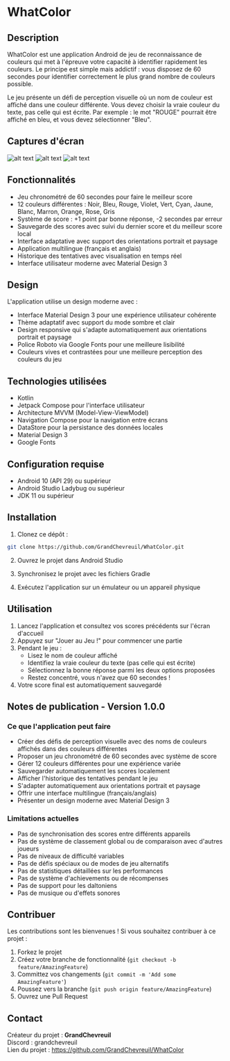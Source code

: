 # WhatColor
## Description
WhatColor est une application Android de jeu de reconnaissance de couleurs qui met à l'épreuve votre capacité à identifier rapidement les couleurs. Le principe est simple mais addictif : vous disposez de 60 secondes pour identifier correctement le plus grand nombre de couleurs possible.

Le jeu présente un défi de perception visuelle où un nom de couleur est affiché dans une couleur différente. Vous devez choisir la vraie couleur du texte, pas celle qui est écrite. Par exemple : le mot "ROUGE" pourrait être affiché en bleu, et vous devez sélectionner "Bleu".

## Captures d'écran
![alt text](image.png)
![alt text](image-1.png)
![alt text](image-2.png)

## Fonctionnalités
- Jeu chronométré de 60 secondes pour faire le meilleur score
- 12 couleurs différentes : Noir, Bleu, Rouge, Violet, Vert, Cyan, Jaune, Blanc, Marron, Orange, Rose, Gris
- Système de score : +1 point par bonne réponse, -2 secondes par erreur
- Sauvegarde des scores avec suivi du dernier score et du meilleur score local
- Interface adaptative avec support des orientations portrait et paysage
- Application multilingue (français et anglais)
- Historique des tentatives avec visualisation en temps réel
- Interface utilisateur moderne avec Material Design 3

## Design
L'application utilise un design moderne avec :
- Interface Material Design 3 pour une expérience utilisateur cohérente
- Thème adaptatif avec support du mode sombre et clair
- Design responsive qui s'adapte automatiquement aux orientations portrait et paysage
- Police Roboto via Google Fonts pour une meilleure lisibilité
- Couleurs vives et contrastées pour une meilleure perception des couleurs du jeu

## Technologies utilisées
- Kotlin
- Jetpack Compose pour l'interface utilisateur
- Architecture MVVM (Model-View-ViewModel)
- Navigation Compose pour la navigation entre écrans
- DataStore pour la persistance des données locales
- Material Design 3
- Google Fonts

## Configuration requise
- Android 10 (API 29) ou supérieur
- Android Studio Ladybug ou supérieur
- JDK 11 ou supérieur

## Installation
1. Clonez ce dépôt :
```bash
git clone https://github.com/GrandChevreuil/WhatColor.git
```

2. Ouvrez le projet dans Android Studio

3. Synchronisez le projet avec les fichiers Gradle

4. Exécutez l'application sur un émulateur ou un appareil physique

## Utilisation
1. Lancez l'application et consultez vos scores précédents sur l'écran d'accueil
2. Appuyez sur "Jouer au Jeu !" pour commencer une partie
3. Pendant le jeu :
   - Lisez le nom de couleur affiché
   - Identifiez la vraie couleur du texte (pas celle qui est écrite)
   - Sélectionnez la bonne réponse parmi les deux options proposées
   - Restez concentré, vous n'avez que 60 secondes !
4. Votre score final est automatiquement sauvegardé

## Notes de publication - Version 1.0.0

### Ce que l'application peut faire
- Créer des défis de perception visuelle avec des noms de couleurs affichés dans des couleurs différentes
- Proposer un jeu chronométré de 60 secondes avec système de score
- Gérer 12 couleurs différentes pour une expérience variée
- Sauvegarder automatiquement les scores localement
- Afficher l'historique des tentatives pendant le jeu
- S'adapter automatiquement aux orientations portrait et paysage
- Offrir une interface multilingue (français/anglais)
- Présenter un design moderne avec Material Design 3

### Limitations actuelles
- Pas de synchronisation des scores entre différents appareils
- Pas de système de classement global ou de comparaison avec d'autres joueurs
- Pas de niveaux de difficulté variables
- Pas de défis spéciaux ou de modes de jeu alternatifs
- Pas de statistiques détaillées sur les performances
- Pas de système d'achievements ou de récompenses
- Pas de support pour les daltoniens
- Pas de musique ou d'effets sonores

## Contribuer
Les contributions sont les bienvenues ! Si vous souhaitez contribuer à ce projet :

1. Forkez le projet
2. Créez votre branche de fonctionnalité (`git checkout -b feature/AmazingFeature`)
3. Committez vos changements (`git commit -m 'Add some AmazingFeature'`)
4. Poussez vers la branche (`git push origin feature/AmazingFeature`)
5. Ouvrez une Pull Request

## Contact
Créateur du projet : **GrandChevreuil**  
Discord : grandchevreuil  
Lien du projet : https://github.com/GrandChevreuil/WhatColor
